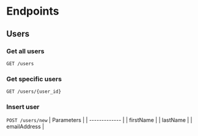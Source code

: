 # Endpoints  
## Users  
### Get all users  
`GET /users`

### Get specific users
`GET /users/{user_id}` 

### Insert user
`POST /users/new`
| Parameters    |
| ------------- |
| firstName     | 
| lastName      | 
| emailAddress  | 